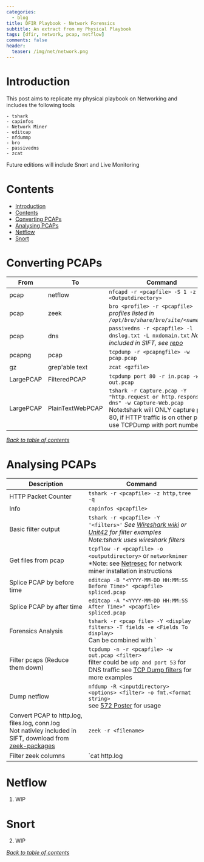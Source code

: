 ```yaml
---
categories:
  - blog
title: DFIR Playbook - Network Forensics
subtitle: An extract from my Physical Playbook
tags: [dfir, network, pcap, netflow]
comments: false
header:
  teaser: /img/net/network.png
---
```


# Introduction
This post aims to replicate my physical playbook on Networking and includes the following tools

    - tshark
    - capinfos
    - Network Miner
    - editcap
    - nfdummp
    - bro
    - passivedns
    - zcat

Future editions will include Snort and Live Monitoring

# Contents
- [Introduction](#introduction)
- [Contents](#contents)
- [Converting PCAPs](#converting-pcaps)
- [Analysing PCAPs](#analysing-pcaps)
- [Netflow](#netflow)
- [Snort](#snort)


# Converting PCAPs

From|To|Command
----|--|-------
pcap|netflow|`nfcapd -r <pcapfile> -S 1 -z -l <Outputdirectory>`
pcap|zeek| `bro <profile> -r <pcapfile>` *profiles listed in `/opt/bro/share/bro/site/<name>.bro`*
pcap|dns| `passivedns -r <pcapfile> -l dnslog.txt -L nxdomain.txt` *Not included in SIFT, see [repo](https://github.com/gamelinux/passivedns)*
pcapng|pcap| `tcpdump -r <pcapngfile> -w pcap.pcap`
gz|grep'able text| `zcat <gzfile>`
LargePCAP|FilteredPCAP| `tcpdump port 80 -r in.pcap -w out.pcap`
LargePCAP|PlainTextWebPCAP| `tshark -r Capture.pcap -Y "http.request or http.response or dns" -w Capture-Web.pcap` Note:tshark will ONLY capture port 80, if HTTP traffic is on other ports, use TCPDump with port numbers

[*Back to table of contents*](#Contents)

# Analysing PCAPs

Description|Command
-----------|-------
HTTP Packet Counter|`tshark -r <pcapfile> -z http,tree -q`
Info | `capinfos <pcapfile>`
Basic filter output | `tshark -r <pcapfile> -Y '<filters>'` *See [Wireshark wiki](https://wiki.wireshark.org/DisplayFilters) or [Unit42](https://unit42.paloaltonetworks.com/using-wireshark-display-filter-expressions/) for filter examples* <br> *Note:tshark uses wireshark filters*
Get files from pcap | `tcpflow -r <pcapfile> -o <outputdirectory>` or `networkminer` <br> *Note: see [Netresec](https://www.netresec.com/?page=Blog&month=2014-02&post=HowTo-install-NetworkMiner-in-Ubuntu-Fedora-and-Arch-Linux) for network miner installation instructions
Splice PCAP by before time | `editcap -B "<YYYY-MM-DD HH:MM:SS Before Time>" <pcapfile> spliced.pcap`
Splice PCAP by after time | `editcap -A "<YYYY-MM-DD HH:MM:SS After Time>" <pcapfile> spliced.pcap`
Forensics Analysis | `tshark -r <pcap file> -Y <display filters> -T fields -e <Fields To display>` <br> Can be combined with `|sort|uniq -c | sort -nr` for statistical analysis <br> **Fields** Use one `-e` for each field, examples include `ip.addr` `udp` `frame.number` or to show protocol fields from wireshark use `_ws.col` for example `_ws.col.info` or `_ws.col.dns.query`. To print all available fields use `tshark -G fields` or see [Wireshark documentation](https://www.wireshark.org/docs/dfref/)
Filter pcaps (Reduce them down) | `tcpdump -n -r <pcapfile> -w out.pcap <filter>` <br> filter could be `udp and port 53` for DNS traffic see [TCP Dump filters](http://alumni.cs.ucr.edu/~marios/ethereal-tcpdump.pdf) for more examples
Dump netflow | `nfdump -R <inputdirectory> <options> <filter> -o fmt.<format string>` <br> see [572 Poster](https://digital-forensics.sans.org/media/DFPS_FOR572_v1.6_4-19.pdf) for usage
Convert PCAP to http.log, files.log, conn.log <br> Not nativley included in SIFT, download from [zeek-packages](https://software.opensuse.org//download.html?project=security%3Azeek&package=zeek-lts) | `zeek -r <filename>`
Filter zeek columns | `cat http.log | zeek-cut column_name`

# Netflow
1. WIP

# Snort
2. WIP

[*Back to table of contents*](#contents)
